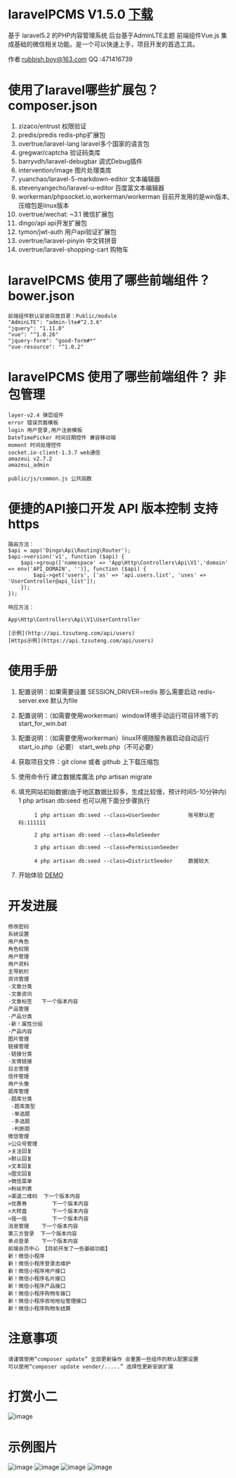 
# laravelPCMS V1.5.0 [下载](http://www.tzsuteng.com/Public/uploadfiles/laravelcms-V1.5.0.zip)
基于 laravel5.2 的PHP内容管理系统  后台基于AdminLTE主题  前端组件Vue.js 集成基础的微信相关功能。是一个可以快速上手，项目开发的首选工具。

作者:rubbish.boy@163.com
QQ	:471416739

#	使用了laravel哪些扩展包？ composer.json
1. zizaco/entrust 权限验证
2. predis/predis redis-php扩展包
3. overtrue/laravel-lang laravel多个国家的语言包
4. gregwar/captcha 验证码类库
5. barryvdh/laravel-debugbar 调式Debug插件
6. intervention/image 图片处理类库
7. yuanchao/laravel-5-markdown-editor 文本编辑器
8. stevenyangecho/laravel-u-editor 百度富文本编辑器
9. workerman/phpsocket.io,workerman/workerman  目前开发用的是win版本, 压缩包是linux版本
10. overtrue/wechat: ~3.1	微信扩展包
11. dingo/api	api开发扩展包
12. tymon/jwt-auth  用户api验证扩展包
13. overtrue/laravel-pinyin 中文转拼音
14. overtrue/laravel-shopping-cart 购物车

#	laravelPCMS 使用了哪些前端组件？ bower.json

	前端组件默认安装存放目录：Public/module
	"AdminLTE": "admin-lte#^2.3.6"
    "jquery": "1.11.0"
    "vue": "^1.0.26"
    "jquery-form": "good-form#*"
    "vue-resource": "^1.0.2"

#	laravelPCMS 使用了哪些前端组件？ 非包管理
	layer-v2.4 弹层组件
	error 错误页面模板
	login 用户登录,用户注册模板
	DateTimePicker 时间日期控件 兼容移动端
	moment 时间处理控件
	socket.io-client-1.3.7 web通信
	amazeui	v2.7.2
	amazeui_admin 
	
	public/js/common.js 公共函数
	
#	便捷的API接口开发 API 版本控制 支持 https

	路由方法：
	$api = app('Dingo\Api\Routing\Router');
	$api->version('v1', function ($api) {
		$api->group(['namespace' => 'App\Http\Controllers\Api\V1','domain' => env('API_DOMAIN', '')], function ($api) {
			$api->get('users', ['as' => 'api.users.list', 'uses' => 'UserController@api_list']);
		});
	});
	
	响应方法：
	
	App\Http\Controllers\Api\V1\UserController
	
	[示例](http://api.tzsuteng.com/api/users)
	[Https示例](https://api.tzsuteng.com/api/users)
	
	
#	使用手册
1. 配置说明：如果需要设置 SESSION_DRIVER=redis 那么需要启动 redis-server.exe  默认为file

2. 配置说明：（如需要使用workerman）window环境手动运行项目环境下的start_for_win.bat

3. 配置说明：（如需要使用workerman）linux环境随服务器启动自动运行start_io.php（必要）  start_web.php（不可必要）

4. 获取项目文件：git clone 或者 github 上下载压缩包

5. 使用命令行 建立数据库魔法
    php artisan migrate
	
6. 填充网站初始数据(由于地区数据比较多，生成比较慢，预计时间5-10分钟内)	
		1 php artisan db:seed 也可以用下面分步骤执行
		
			1 php artisan db:seed --class=UserSeeder		 账号默认密码:111111
		
			2 php artisan db:seed --class=RoleSeeder
		
			3 php artisan db:seed --class=PermissionSeeder
		
			4 php artisan db:seed --class=DistrictSeeder	 数据较大
		
7. 开始体验
	[DEMO](http://api.tzsuteng.com)
	
#	开发进展

	修改密码 
	系统设置
	用户角色
	角色权限
	用户管理
	用户资料
	主导航栏
	资讯管理 
	-文章分类
	-文章资讯
	-文章标签	下一个版本内容
	产品管理	
	-产品分类
	-新！属性分组	
	-产品内容	
	图片管理 
	链接管理 
	-链接分类
	-友情链接
	日志管理 
	信件管理 
	用户头像 
	题库管理	
	-题库分类	
	 -题库类型
	 -单选题
	 -多选题
	 -判断题
	微信管理 	
	>公众号管理 
	>关注回复	
	>默认回复	
	>文本回复	 
	>图文回复	 
	>微信菜单	 
	>粉丝列表	 
	>渠道二维码	下一个版本内容 
	>优惠券		下一个版本内容
	>大转盘		下一个版本内容 
	>摇一摇		下一个版本内容 
	消息管理 	下一个版本内容
	第三方登录  下一个版本内容
	单点登录    下一个版本内容
	前端会员中心 【目前开发了一些基础功能】
	新！微信小程序
	新！微信小程序登录态维护
	新！微信小程序用户接口
	新！微信小程序名片接口
	新！微信小程序产品接口
	新！微信小程序购物车接口
	新！微信小程序收地地址管理接口
	新！微信小程序购物车结算

#	注意事项
	请谨慎使用“composer update” 全部更新操作 会重置一些组件的默认配置设置
	可以使用“composer update vender/.....” 选择性更新安装扩展
	
#	打赏小二
![image](https://github.com/q1082121/laravelcms/blob/master/public/images/alipay.jpg)

#	示例图片
![image](https://github.com/q1082121/laravelcms/blob/master/public/images/home/demo/1.png)
![image](https://github.com/q1082121/laravelcms/blob/master/public/images/home/demo/8.png)
![image](https://github.com/q1082121/laravelcms/blob/master/public/images/home/demo/2.png)
![image](https://github.com/q1082121/laravelcms/blob/master/public/images/home/demo/5.png)
